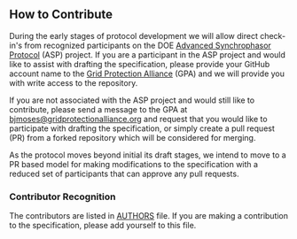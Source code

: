 ## How to Contribute

During the early stages of protocol development we will allow direct check-in's from recognized participants on the DOE [Advanced Synchrophasor Protocol](https://energy.gov/oe/articles/oe-announces-investment-new-research-improve-grid-reliability-through-enhanced-0) (ASP) project. If you are a participant in the ASP project and would like to assist with drafting the specification, please provide your GitHub account name to the [Grid Protection Alliance](https://www.gridprotectionalliance.org/) (GPA) and we will provide you with write access to the repository.

If you are not associated with the ASP project and would still like to contribute, please send a message to the GPA at [bjmoses@gridprotectionalliance.org](bjmoses@gridprotectionalliance.org) and request that you would like to participate with drafting the specification, or simply create a pull request (PR) from a forked repository which will be considered for merging.

As the protocol moves beyond initial its draft stages, we intend to move to a PR based model for making modifications to the specification with a reduced set of participants that can approve any pull requests.

### Contributor Recognition

The contributors are listed in [AUTHORS](AUTHORS) file. If you are making a contribution to the specification, please add yourself to this file.
